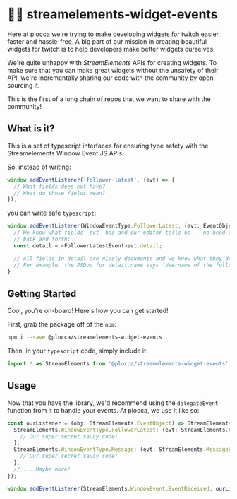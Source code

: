 # 👨‍💻 streamelements-widget-events

Here at [plocca](https://plocca.com) we're trying to make developing widgets
for twitch easier, faster and hassle-free. A big part of our mission in
creating beautiful widgets for twitch is to help developers make better widgets
ourselves.

We're quite unhappy with _StreamElements_ APIs for creating widgets. To make
sure that you can make great widgets without the unsafety of their API, we're
incrementally sharing our code with the community by open sourcing it.

This is the first of a long chain of repos that we want to share with the
community!

## What is it?

This is a set of typescript interfaces for ensuring type safety with the
Streamelements Window Event JS APIs.

So, instead of writing:

```js
window.addEventListener('follower-latest', (evt) => {
  // What fields does evt have?
  // What do those fields mean?
});
```

you can write safe `typescript`:

```typescript
window.addEventListener(WindowEventType.FollowerLatest, (evt: EventObject)) {
  // We know what fields `evt` has and our editor tells us -- no need to google
  // back and forth:
  const detail = <FollowerLatestEvent>evt.detail;

  // All fields in detail are nicely documente and we know what they do!
  // For example, the JSDoc for detail.name says "Username of the follower"!
}
```

## Getting Started

Cool, you're on-board! Here's how you can get started!

First, grab the package off of the `npm`:
```bash
npm i --save @plocca/streamelements-widget-events
```

Then, in your `typescript` code, simply include it:

```typescript
import * as StreamElements from '@plocca/streamelements-widget-events';
```

## Usage

Now that you have the library, we'd recommend using the `delegateEvent`
function from it to handle your events. At plocca, we use it like so:

```typescript
const ourListener = (obj: StreamElements.EventObject) => StreamElements.delegateEvent(obj, {
  StreamElements.WindowEventType.FollowerLatest: (evt: StreamElements.FollowerLatestEvent) => {
    // Our super secret saucy code!
  },
  StreamElements.WindowEventType.Message: (evt: StreamElements.MessageEvent) => {
    // Our super secret saucy code!
  },
  // ... Maybe more!
});

window.addEventListener(StreamElements.WindowEvent.EventReceived, ourListener);
```

